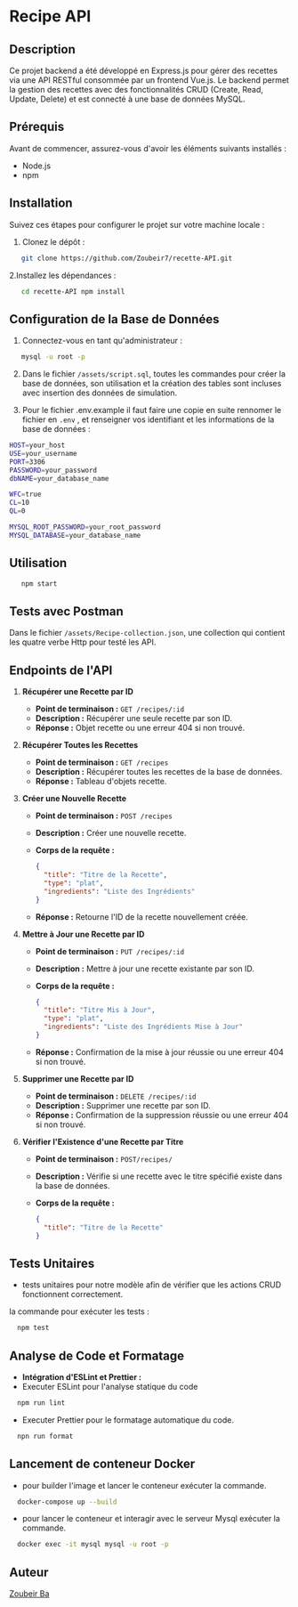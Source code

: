# Recipe API

## Description

Ce projet backend a été développé en Express.js pour gérer des recettes via une API RESTful consommée par un frontend Vue.js. Le backend permet la gestion des recettes avec des fonctionnalités CRUD (Create, Read, Update, Delete) et est connecté à une base de données MySQL.

## Prérequis

Avant de commencer, assurez-vous d'avoir les éléments suivants installés :

- Node.js
- npm

## Installation

Suivez ces étapes pour configurer le projet sur votre machine locale :

1. Clonez le dépôt :

```bash
   git clone https://github.com/Zoubeir7/recette-API.git
```

2.Installez les dépendances :

```bash
   cd recette-API npm install
```

## Configuration de la Base de Données

1. Connectez-vous en tant qu'administrateur :

```bash
   mysql -u root -p
```

2. Dans le fichier `/assets/script.sql`, toutes les commandes pour créer la base de données, son utilisation et la création des tables sont incluses avec insertion des données de simulation.

3. Pour le fichier .env.example il faut faire une copie en suite rennomer le fichier en `.env` , et renseigner vos identifiant et les informations de la base de données  :

```bash
HOST=your_host
USE=your_username 
PORT=3306
PASSWORD=your_password
dbNAME=your_database_name 

WFC=true        
CL=10            
QL=0              

MYSQL_ROOT_PASSWORD=your_root_password  
MYSQL_DATABASE=your_database_name 
```

## Utilisation

```bash
   npm start
```

## Tests avec Postman

Dans le fichier `/assets/Recipe-collection.json`, une collection qui contient les quatre verbe Http pour testé les API.

## Endpoints de l'API

1. **Récupérer une Recette par ID**

   - **Point de terminaison :** `GET /recipes/:id`
   - **Description :** Récupérer une seule recette par son ID.
   - **Réponse :** Objet recette ou une erreur 404 si non trouvé.

2. **Récupérer Toutes les Recettes**

   - **Point de terminaison :** `GET /recipes`
   - **Description :** Récupérer toutes les recettes de la base de données.
   - **Réponse :** Tableau d'objets recette.

3. **Créer une Nouvelle Recette**

   - **Point de terminaison :** `POST /recipes`
   - **Description :** Créer une nouvelle recette.
   - **Corps de la requête :**

     ```json
     {
       "title": "Titre de la Recette",
       "type": "plat",
       "ingredients": "Liste des Ingrédients"
     }
     ```

   - **Réponse :** Retourne l'ID de la recette nouvellement créée.

4. **Mettre à Jour une Recette par ID**

   - **Point de terminaison :** `PUT /recipes/:id`
   - **Description :** Mettre à jour une recette existante par son ID.
   - **Corps de la requête :**

     ```json
     {
       "title": "Titre Mis à Jour",
       "type": "plat",
       "ingredients": "Liste des Ingrédients Mise à Jour"
     }
     ```

   - **Réponse :** Confirmation de la mise à jour réussie ou une erreur 404 si non trouvé.

5. **Supprimer une Recette par ID**

   - **Point de terminaison :** `DELETE /recipes/:id`
   - **Description :** Supprimer une recette par son ID.
   - **Réponse :** Confirmation de la suppression réussie ou une erreur 404 si non trouvé.

6. **Vérifier l'Existence d'une Recette par Titre**

   - **Point de terminaison :** `POST/recipes/`
   - **Description :** Vérifie si une recette avec le titre spécifié existe dans la base de données.
   - **Corps de la requête :**

     ```json
     {
       "title": "Titre de la Recette"
     }
     ```

## Tests Unitaires

- tests unitaires pour notre modèle afin de vérifier que les actions CRUD fonctionnent correctement.

la commande pour exécuter les tests :

```bash
  npm test
```

## Analyse de Code et Formatage

- **Intégration d'ESLint et Prettier :**
- Executer ESLint pour l'analyse statique du code

```bash
  npm run lint
```

- Executer Prettier pour le formatage automatique du code.

```bash
  npn run format
```

## Lancement de conteneur Docker

- pour builder l'image et lancer le conteneur exécuter la commande.

```bash
  docker-compose up --build
```

- pour lancer le conteneur et interagir avec le serveur Mysql exécuter la commande.

```bash
  docker exec -it mysql mysql -u root -p
```

## Auteur

[Zoubeir Ba](https://github.com/Zoubeir7)


